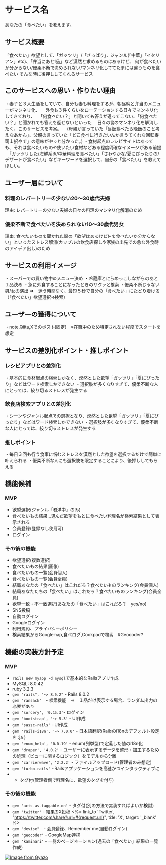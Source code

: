 # サービス名
あなたの「食べたい」を教えます。

## サービス概要
「食べたい」欲望として、「ガッツリ」/「さっぱり」、ジャンル(「中華」「イタリアン」etc)、「弁当にあと1品」など漠然と求めるものはあるけど、
何が食べたいか分からない/優柔不断で決められない/マンネリ化しててたまには違うものを食べたい
そんな時に後押ししてくれるサービス

## このサービスへの思い・作りたい理由
・妻子と３人生活をしていて、自分も妻も料理をするが、朝昼晩と弁当のメニューがマンネリ化、
　外食も３件くらいをローテーションする日々でマンネリ化してきており、
　「何食べたい？」と聞いても答えが返ってこない、「何食べたい？」と聞かれても答えを返せないといった
　日々の食のマンネリ化を解消したく、このサービスを考案。
　(母親が言っていた「昼飯食べたら晩飯のこと考えなあかん」、父親の言っていた「どこ食べに行きたいんか言うてくれな回転寿司１択やで」の意味がやっと分かった。)
・食材起点のレシピサイトはあっても、それは食べたいものや使いたい食材などある程度明確なイメージがある前提
　「ガッツリした/海鮮系の/中華料理を食べたい」「さわやかな/夏にぴったりの/デザートが食べたい」などキーワードを選択して、自分の「食べたい」を教えてほしい。

## ユーザー層について
### 料理のレパートリーの少ない20～30歳代夫婦
理由: レパートリーの少ない夫婦の日々の料理のマンネリ化解消のため
### 優柔不断で食べたいを決められない10～30歳代男女
理由: 食べたいものを聞かれた際の「欲望はあるけど何を食べたいか分からない」といったストレス解消(カップルの飲食店探しや家族の出先での急な外食時のアイデア出し)のため

## サービスの利用イメージ
・スーパーでの買い物中のメニュー決め
・冷蔵庫とにらめっこしながらのあと１品決め
・急に外食することになったときのサクッと検索
・優柔不断じゃない男/女の演出
⇒　迷う時間なく、最短５秒で自分の「食べたい」にたどり着ける（「食べたい」欲望選択⇒検索）

## ユーザーの獲得について
・note,Qiita,Xでのポスト(固定)　※在職中のため特定されない程度でスタートを想定

## サービスの差別化ポイント・推しポイント
### レシピアプリとの差別化
・基本的に食材起点の検索しかなく、漠然とした欲望「ガッツリ」「夏にぴったり」などはワード検索しかできない
・選択肢が多くなりすぎて、優柔不断な人にとっては、絞り切るストレスが発生する

### 飲食店検索アプリとの差別化
・シーンやジャンル起点での選択となり、漠然とした欲望「ガッツリ」「夏にぴったり」などはワード検索しかできない
・選択肢が多くなりすぎて、優柔不断な人にとっては、絞り切るストレスが発生する

### 推しポイント
・毎日３回も行う食事に悩むストレスを漠然とした欲望を選択するだけで簡単に叶えられる
・優柔不断な人にも選択肢を限定することにより、後押ししてもらえる

## 機能候補
### MVP
* 欲望選択(ジャンル「和洋中」のみ)
* 食べたいもの結果…選んだ欲望をもとに食べたい料理名が検索結果として表示される
* 会員登録(登録なし使用可)
* ログイン

### その後の機能

* 欲望選択(複数選択)
* 食べたいもの結果(画像)
* 食べたいもの一覧(会員個人)
* 食べたいもの一覧(会員全員)
* 結局あなたの「食べたい」はこれだろ？食べたいものランキング(会員個人)
* 結局あなたたちの「食べたい」はこれだろ？食べたいものランキング(会員全員)
* 欲望一致・不一致選択(あなたの「食べたい」はこれだろ？　yes/no)
* SNS投稿
* 自動ログイン
* Googleログイン
* 利用規約、プライバシーポリシー
* 検索結果からGooglemap,食べログ,Cookpadで検索　#Geocoder?

## 機能の実装方針予定
### MVP
* `rails new myapp -d mysql`で基本的なRailsアプリ作成
* MySQL: 8.0.42
* ruby 3.2.3
* `gem "rails", "~> 8.0.2"` - Rails 8.0.2
* `gem "ransack"`　- 検索機能　⇒　１品だけ表示する場合、ランダム出力の必要があり
* `gem 'sorcery', '0.16.3'`- ログイン
* `gem 'bootstrap', '~> 5.3'` - UI作成
* `gem 'sassc-rails'` - UI作成
* `gem 'rails-i18n', '~> 7.0.0'` - 日本語翻訳(Railsのi18nのデフォルト設定を :ja )
* `gem 'enum_help', '0.0.19'` - enum(列挙型)で定義した値のi18n化
* `gem 'draper', '4.0.2'` - ユーザーに表示するデータを整形・加工するための処理（ビューに関するロジック）をモデルから分離
* `gem 'carrierwave', '2.2.2'` - ファイルアップロード(管理者のみ想定)
* `gem 'turbo-rails'` - Railsアプリケーションを高速かつインタラクティブに
* * タグ付(管理者側で料理名に、欲望のタグを付与)


### その後の機能
* `gem 'acts-as-taggable-on'` - タグ付(別の方法で実装すればよいか検討)
* `gem 'twitter'` - 結果のX投稿
  <%= link_to 'Twitter', "https://twitter.com/share?url=#{request.url}", title: 'X', target: '_blank' %>
* `gem "devise"`　- 会員登録、Remember me(自動ログイン)
* `gem 'geocoder'` - GoogleMap連携
* `gem 'kaminari'` - 一覧のページネーション(過去の「食べたい」結果の一覧作成)

[![Image from Gyazo](https://i.gyazo.com/a5484312c1d6b991c9c9c2d21282ce0e.png)](https://gyazo.com/a5484312c1d6b991c9c9c2d21282ce0e)